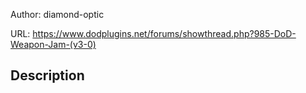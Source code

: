 Author: diamond-optic

URL: https://www.dodplugins.net/forums/showthread.php?985-DoD-Weapon-Jam-(v3-0)

## Description

